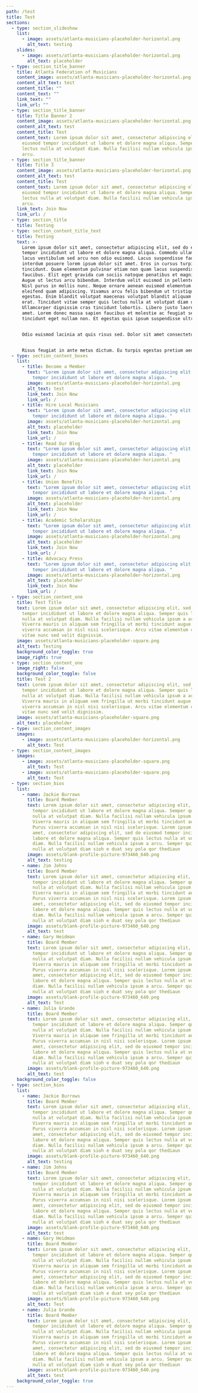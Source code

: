 ```yaml
---
path: /test
title: Test
sections:
  - type: section_slideshow
    list:
      - image: assets/atlanta-musicians-placeholder-horizontal.png
        alt_text: testing
    slides:
      - image: assets/atlanta-musicians-placeholder-horizontal.png
        alt_text: placeholder
  - type: section_title_banner
    title: Atlanta Federation of Musicians
    content_image: assets/atlanta-musicians-placeholder-horizontal.png
    content_alt_text: test
    content_title: ""
    content_text: ""
    link_text: ""
    link_url: ""
  - type: section_title_banner
    title: Title Banner 2
    content_image: assets/atlanta-musicians-placeholder-horizontal.png
    content_alt_text: test
    content_title: Test
    content_text: Lorem ipsum dolor sit amet, consectetur adipiscing elit, sed do
      eiusmod tempor incididunt ut labore et dolore magna aliqua. Semper quis
      lectus nulla at volutpat diam. Nulla facilisi nullam vehicula ipsum a
      arcu.
  - type: section_title_banner
    title: Title 3
    content_image: assets/atlanta-musicians-placeholder-horizontal.png
    content_alt_text: test
    content_title: Test
    content_text: Lorem ipsum dolor sit amet, consectetur adipiscing elit, sed do
      eiusmod tempor incididunt ut labore et dolore magna aliqua. Semper quis
      lectus nulla at volutpat diam. Nulla facilisi nullam vehicula ipsum a
      arcu.
    link_text: Join Now
    link_url: /
  - type: section_title
    title: Testing
  - type: section_content_title_text
    title: Testing
    text: >-
      Lorem ipsum dolor sit amet, consectetur adipiscing elit, sed do eiusmod
      tempor incididunt ut labore et dolore magna aliqua. Commodo ullamcorper a
      lacus vestibulum sed arcu non odio euismod. Lacus suspendisse faucibus
      interdum posuere lorem ipsum dolor sit amet. Eros in cursus turpis massa
      tincidunt. Quam elementum pulvinar etiam non quam lacus suspendisse
      faucibus. Elit eget gravida cum sociis natoque penatibus et magnis dis.
      Augue ut lectus arcu bibendum. Interdum velit euismod in pellentesque.
      Nisl purus in mollis nunc. Neque ornare aenean euismod elementum nisi quis
      eleifend quam adipiscing. Vivamus arcu felis bibendum ut tristique et
      egestas. Enim blandit volutpat maecenas volutpat blandit aliquam etiam
      erat. Tincidunt vitae semper quis lectus nulla at volutpat diam ut.
      Ullamcorper dignissim cras tincidunt lobortis. Libero justo laoreet sit
      amet. Lorem donec massa sapien faucibus et molestie ac feugiat sed. Nisl
      tincidunt eget nullam non. Et egestas quis ipsum suspendisse ultrices.


      Odio euismod lacinia at quis risus sed. Dolor sit amet consectetur adipiscing elit. Et malesuada fames ac turpis egestas sed. Leo a diam sollicitudin tempor id eu nisl. Sed viverra ipsum nunc aliquet bibendum. Nunc pulvinar sapien et ligula ullamcorper. Quam pellentesque nec nam aliquam sem et tortor consequat id. Ac orci phasellus egestas tellus rutrum tellus pellentesque eu tincidunt. Parturient montes nascetur ridiculus mus mauris vitae ultricies. Etiam sit amet nisl purus in mollis nunc.


      Risus feugiat in ante metus dictum. Eu turpis egestas pretium aenean pharetra magna ac placerat vestibulum. Scelerisque purus semper eget duis at tellus at. Nulla posuere sollicitudin aliquam ultrices sagittis orci. Mauris rhoncus aenean vel elit scelerisque mauris pellentesque. Amet justo donec enim diam vulputate ut pharetra sit amet. Feugiat vivamus at augue eget arcu dictum varius duis at. Vel pharetra vel turpis nunc eget lorem dolor sed. Pharetra massa massa ultricies mi. Nunc sed id semper risus in hendrerit gravida. Ac orci phasellus egestas tellus rutrum. Id velit ut tortor pretium viverra suspendisse. Elementum nibh tellus molestie nunc non blandit massa. Sed sed risus pretium quam vulputate dignissim. Ultrices in iaculis nunc sed augue lacus viverra vitae congue. Scelerisque mauris pellentesque pulvinar pellentesque habitant morbi tristique senectus et.
  - type: section_content_boxes
    list:
      - title: Become a Member
        text: "Lorem ipsum dolor sit amet, consectetur adipiscing elit, sed do eiusmod
          tempor incididunt ut labore et dolore magna aliqua. "
        image: assets/atlanta-musicians-placeholder-horizontal.png
        alt_text: test
        link_text: Join Now
        link_url: /
      - title: Hire Local Musicians
        text: "Lorem ipsum dolor sit amet, consectetur adipiscing elit, sed do eiusmod
          tempor incididunt ut labore et dolore magna aliqua. "
        image: assets/atlanta-musicians-placeholder-horizontal.png
        alt_text: placeholder
        link_text: Join Now
        link_url: /
      - title: Read Our Blog
        text: "Lorem ipsum dolor sit amet, consectetur adipiscing elit, sed do eiusmod
          tempor incididunt ut labore et dolore magna aliqua. "
        image: assets/atlanta-musicians-placeholder-horizontal.png
        alt_text: placeholder
        link_text: Join Now
        link_url: /
      - title: Union Benefits
        text: "Lorem ipsum dolor sit amet, consectetur adipiscing elit, sed do eiusmod
          tempor incididunt ut labore et dolore magna aliqua. "
        image: assets/atlanta-musicians-placeholder-horizontal.png
        alt_text: placeholder
        link_text: Join Now
        link_url: /
      - title: Academic Scholarships
        text: "Lorem ipsum dolor sit amet, consectetur adipiscing elit, sed do eiusmod
          tempor incididunt ut labore et dolore magna aliqua. "
        image: assets/atlanta-musicians-placeholder-horizontal.png
        alt_text: placeholder
        link_text: Join Now
        link_url: /
      - title: Advocacy Press
        text: "Lorem ipsum dolor sit amet, consectetur adipiscing elit, sed do eiusmod
          tempor incididunt ut labore et dolore magna aliqua. "
        image: assets/atlanta-musicians-placeholder-horizontal.png
        alt_text: placeholder
        link_text: Join Now
        link_url: /
  - type: section_content_one
    title: Test Title
    text: Lorem ipsum dolor sit amet, consectetur adipiscing elit, sed do eiusmod
      tempor incididunt ut labore et dolore magna aliqua. Semper quis lectus
      nulla at volutpat diam. Nulla facilisi nullam vehicula ipsum a arcu.
      Viverra mauris in aliquam sem fringilla ut morbi tincidunt augue. Purus
      viverra accumsan in nisl nisi scelerisque. Arcu vitae elementum curabitur
      vitae nunc sed velit dignissim.
    image: assets/atlanta-musicians-placeholder-square.png
    alt_text: Testing
    background_color_toggle: true
    image_right: true
  - type: section_content_one
    image_right: false
    background_color_toggle: false
    title: Test 2
    text: Lorem ipsum dolor sit amet, consectetur adipiscing elit, sed do eiusmod
      tempor incididunt ut labore et dolore magna aliqua. Semper quis lectus
      nulla at volutpat diam. Nulla facilisi nullam vehicula ipsum a arcu.
      Viverra mauris in aliquam sem fringilla ut morbi tincidunt augue. Purus
      viverra accumsan in nisl nisi scelerisque. Arcu vitae elementum curabitur
      vitae nunc sed velit dignissim.
    image: assets/atlanta-musicians-placeholder-square.png
    alt_text: placeholder
  - type: section_content_images
    images:
      - image: assets/atlanta-musicians-placeholder-horizontal.png
        alt_text: Test
  - type: section_content_images
    images:
      - image: assets/atlanta-musicians-placeholder-square.png
        alt_text: Test
      - image: assets/atlanta-musicians-placeholder-square.png
        alt_text: Test
  - type: section_bios
    list:
      - name: Jackie Burrows
        title: Board Member
        text: Lorem ipsum dolor sit amet, consectetur adipiscing elit, sed do eiusmod
          tempor incididunt ut labore et dolore magna aliqua. Semper quis lectus
          nulla at volutpat diam. Nulla facilisi nullam vehicula ipsum a arcu.
          Viverra mauris in aliquam sem fringilla ut morbi tincidunt augue.
          Purus viverra accumsan in nisl nisi scelerisque. Lorem ipsum dolor sit
          amet, consectetur adipiscing elit, sed do eiusmod tempor incididunt ut
          labore et dolore magna aliqua. Semper quis lectus nulla at volutpat
          diam. Nulla facilisi nullam vehicula ipsum a arcu. Semper quis lectus
          nulla at volutpat diam sioh e duat sey pola qor thediaun
        image: assets/blank-profile-picture-973460_640.png
        alt_text: testing
      - name: Jim Johns
        title: Board Member
        text: Lorem ipsum dolor sit amet, consectetur adipiscing elit, sed do eiusmod
          tempor incididunt ut labore et dolore magna aliqua. Semper quis lectus
          nulla at volutpat diam. Nulla facilisi nullam vehicula ipsum a arcu.
          Viverra mauris in aliquam sem fringilla ut morbi tincidunt augue.
          Purus viverra accumsan in nisl nisi scelerisque. Lorem ipsum dolor sit
          amet, consectetur adipiscing elit, sed do eiusmod tempor incididunt ut
          labore et dolore magna aliqua. Semper quis lectus nulla at volutpat
          diam. Nulla facilisi nullam vehicula ipsum a arcu. Semper quis lectus
          nulla at volutpat diam sioh e duat sey pola qor thediaun
        image: assets/blank-profile-picture-973460_640.png
        alt_text: test
      - name: Gary Heidman
        title: Board Member
        text: Lorem ipsum dolor sit amet, consectetur adipiscing elit, sed do eiusmod
          tempor incididunt ut labore et dolore magna aliqua. Semper quis lectus
          nulla at volutpat diam. Nulla facilisi nullam vehicula ipsum a arcu.
          Viverra mauris in aliquam sem fringilla ut morbi tincidunt augue.
          Purus viverra accumsan in nisl nisi scelerisque. Lorem ipsum dolor sit
          amet, consectetur adipiscing elit, sed do eiusmod tempor incididunt ut
          labore et dolore magna aliqua. Semper quis lectus nulla at volutpat
          diam. Nulla facilisi nullam vehicula ipsum a arcu. Semper quis lectus
          nulla at volutpat diam sioh e duat sey pola qor thediaun
        image: assets/blank-profile-picture-973460_640.png
        alt_text: Test
      - name: Julia Grande
        title: Board Member
        text: Lorem ipsum dolor sit amet, consectetur adipiscing elit, sed do eiusmod
          tempor incididunt ut labore et dolore magna aliqua. Semper quis lectus
          nulla at volutpat diam. Nulla facilisi nullam vehicula ipsum a arcu.
          Viverra mauris in aliquam sem fringilla ut morbi tincidunt augue.
          Purus viverra accumsan in nisl nisi scelerisque. Lorem ipsum dolor sit
          amet, consectetur adipiscing elit, sed do eiusmod tempor incididunt ut
          labore et dolore magna aliqua. Semper quis lectus nulla at volutpat
          diam. Nulla facilisi nullam vehicula ipsum a arcu. Semper quis lectus
          nulla at volutpat diam sioh e duat sey pola qor thediaun
        image: assets/blank-profile-picture-973460_640.png
        alt_text: test
    background_color_toggle: false
  - type: section_bios
    list:
      - name: Jackie Burrows
        title: Board Member
        text: Lorem ipsum dolor sit amet, consectetur adipiscing elit, sed do eiusmod
          tempor incididunt ut labore et dolore magna aliqua. Semper quis lectus
          nulla at volutpat diam. Nulla facilisi nullam vehicula ipsum a arcu.
          Viverra mauris in aliquam sem fringilla ut morbi tincidunt augue.
          Purus viverra accumsan in nisl nisi scelerisque. Lorem ipsum dolor sit
          amet, consectetur adipiscing elit, sed do eiusmod tempor incididunt ut
          labore et dolore magna aliqua. Semper quis lectus nulla at volutpat
          diam. Nulla facilisi nullam vehicula ipsum a arcu. Semper quis lectus
          nulla at volutpat diam sioh e duat sey pola qor thediaun
        image: assets/blank-profile-picture-973460_640.png
        alt_text: testing
      - name: Jim Johns
        title: Board Member
        text: Lorem ipsum dolor sit amet, consectetur adipiscing elit, sed do eiusmod
          tempor incididunt ut labore et dolore magna aliqua. Semper quis lectus
          nulla at volutpat diam. Nulla facilisi nullam vehicula ipsum a arcu.
          Viverra mauris in aliquam sem fringilla ut morbi tincidunt augue.
          Purus viverra accumsan in nisl nisi scelerisque. Lorem ipsum dolor sit
          amet, consectetur adipiscing elit, sed do eiusmod tempor incididunt ut
          labore et dolore magna aliqua. Semper quis lectus nulla at volutpat
          diam. Nulla facilisi nullam vehicula ipsum a arcu. Semper quis lectus
          nulla at volutpat diam sioh e duat sey pola qor thediaun
        image: assets/blank-profile-picture-973460_640.png
        alt_text: test
      - name: Gary Heidman
        title: Board Member
        text: Lorem ipsum dolor sit amet, consectetur adipiscing elit, sed do eiusmod
          tempor incididunt ut labore et dolore magna aliqua. Semper quis lectus
          nulla at volutpat diam. Nulla facilisi nullam vehicula ipsum a arcu.
          Viverra mauris in aliquam sem fringilla ut morbi tincidunt augue.
          Purus viverra accumsan in nisl nisi scelerisque. Lorem ipsum dolor sit
          amet, consectetur adipiscing elit, sed do eiusmod tempor incididunt ut
          labore et dolore magna aliqua. Semper quis lectus nulla at volutpat
          diam. Nulla facilisi nullam vehicula ipsum a arcu. Semper quis lectus
          nulla at volutpat diam sioh e duat sey pola qor thediaun
        image: assets/blank-profile-picture-973460_640.png
        alt_text: Test
      - name: Julia Grande
        title: Board Member
        text: Lorem ipsum dolor sit amet, consectetur adipiscing elit, sed do eiusmod
          tempor incididunt ut labore et dolore magna aliqua. Semper quis lectus
          nulla at volutpat diam. Nulla facilisi nullam vehicula ipsum a arcu.
          Viverra mauris in aliquam sem fringilla ut morbi tincidunt augue.
          Purus viverra accumsan in nisl nisi scelerisque. Lorem ipsum dolor sit
          amet, consectetur adipiscing elit, sed do eiusmod tempor incididunt ut
          labore et dolore magna aliqua. Semper quis lectus nulla at volutpat
          diam. Nulla facilisi nullam vehicula ipsum a arcu. Semper quis lectus
          nulla at volutpat diam sioh e duat sey pola qor thediaun
        image: assets/blank-profile-picture-973460_640.png
        alt_text: test
    background_color_toggle: true
---
```

